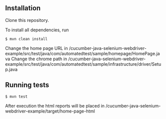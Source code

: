 ## Installation

Clone this repository.

To install all dependencies, run

```console
$ mvn clean install
```

Change the home page URL in /cucumber-java-selenium-webdriver-example/src/test/java/com/automatedtest/sample/homepage/HomePage.java
Change the chrome path in /cucumber-java-selenium-webdriver-example/src/test/java/com/automatedtest/sample/infrastructure/driver/Setup.java

## Running tests

```console
$ mvn test
```

After execution the html reports will be placed in /cucumber-java-selenium-webdriver-example/target/home-page-html
